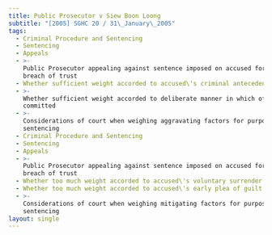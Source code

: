 ```yaml
---
title: Public Prosecutor v Siew Boon Loong
subtitle: "[2005] SGHC 20 / 31\_January\_2005"
tags:
  - Criminal Procedure and Sentencing
  - Sentencing
  - Appeals
  - >-
    Public Prosecutor appealing against sentence imposed on accused for criminal
    breach of trust
  - Whether sufficient weight accorded to accused\'s criminal antecedents
  - >-
    Whether sufficient weight accorded to deliberate manner in which offences
    committed
  - >-
    Considerations of court when weighing aggravating factors for purposes of
    sentencing
  - Criminal Procedure and Sentencing
  - Sentencing
  - Appeals
  - >-
    Public Prosecutor appealing against sentence imposed on accused for criminal
    breach of trust
  - Whether too much weight accorded to accused\'s voluntary surrender to police
  - Whether too much weight accorded to accused\'s early plea of guilt
  - >-
    Considerations of court when weighing mitigating factors for purposes of
    sentencing
layout: single
---
```


